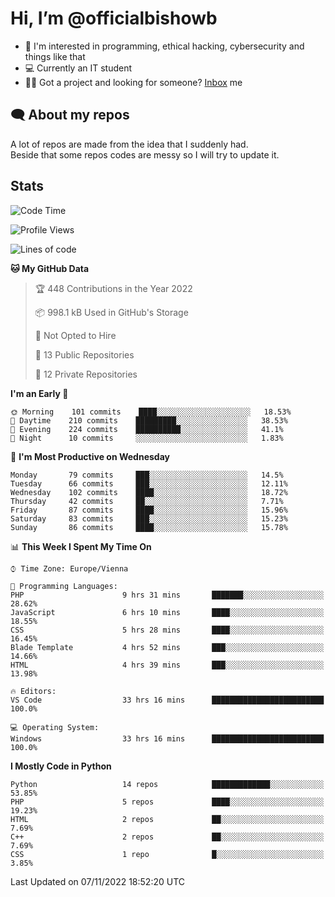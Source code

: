 # Hi, I’m @officialbishowb

- 👀 I'm interested in programming, ethical hacking, cybersecurity and things like that
- 💻 Currently an IT student
- 👩‍💻 Got a project and looking for someone? [Inbox](https://t.me/officialbishowb) me

## 🗨 About my repos
<p>A lot of repos are made from the idea that I suddenly had.<br>
Beside that some repos codes are messy so I will try to update it.</p>

## Stats
<!--START_SECTION:waka-->
![Code Time](http://img.shields.io/badge/Code%20Time-373%20hrs%2035%20mins-blue)

![Profile Views](http://img.shields.io/badge/Profile%20Views-0-blue)

![Lines of code](https://img.shields.io/badge/From%20Hello%20World%20I%27ve%20Written-262%20Thousand%20lines%20of%20code-blue)

**🐱 My GitHub Data** 

> 🏆 448 Contributions in the Year 2022
 > 
> 📦 998.1 kB Used in GitHub's Storage 
 > 
> 🚫 Not Opted to Hire
 > 
> 📜 13 Public Repositories 
 > 
> 🔑 12 Private Repositories  
 > 
**I'm an Early 🐤** 

```text
🌞 Morning    101 commits    ████░░░░░░░░░░░░░░░░░░░░░   18.53% 
🌆 Daytime    210 commits    █████████░░░░░░░░░░░░░░░░   38.53% 
🌃 Evening    224 commits    ██████████░░░░░░░░░░░░░░░   41.1% 
🌙 Night      10 commits     ░░░░░░░░░░░░░░░░░░░░░░░░░   1.83%

```
📅 **I'm Most Productive on Wednesday** 

```text
Monday       79 commits     ███░░░░░░░░░░░░░░░░░░░░░░   14.5% 
Tuesday      66 commits     ███░░░░░░░░░░░░░░░░░░░░░░   12.11% 
Wednesday    102 commits    ████░░░░░░░░░░░░░░░░░░░░░   18.72% 
Thursday     42 commits     ██░░░░░░░░░░░░░░░░░░░░░░░   7.71% 
Friday       87 commits     ████░░░░░░░░░░░░░░░░░░░░░   15.96% 
Saturday     83 commits     ███░░░░░░░░░░░░░░░░░░░░░░   15.23% 
Sunday       86 commits     ████░░░░░░░░░░░░░░░░░░░░░   15.78%

```


📊 **This Week I Spent My Time On** 

```text
⌚︎ Time Zone: Europe/Vienna

💬 Programming Languages: 
PHP                      9 hrs 31 mins       ███████░░░░░░░░░░░░░░░░░░   28.62% 
JavaScript               6 hrs 10 mins       ████░░░░░░░░░░░░░░░░░░░░░   18.55% 
CSS                      5 hrs 28 mins       ████░░░░░░░░░░░░░░░░░░░░░   16.45% 
Blade Template           4 hrs 52 mins       ███░░░░░░░░░░░░░░░░░░░░░░   14.66% 
HTML                     4 hrs 39 mins       ███░░░░░░░░░░░░░░░░░░░░░░   13.98%

🔥 Editors: 
VS Code                  33 hrs 16 mins      █████████████████████████   100.0%

💻 Operating System: 
Windows                  33 hrs 16 mins      █████████████████████████   100.0%

```

**I Mostly Code in Python** 

```text
Python                   14 repos            █████████████░░░░░░░░░░░░   53.85% 
PHP                      5 repos             ████░░░░░░░░░░░░░░░░░░░░░   19.23% 
HTML                     2 repos             ██░░░░░░░░░░░░░░░░░░░░░░░   7.69% 
C++                      2 repos             ██░░░░░░░░░░░░░░░░░░░░░░░   7.69% 
CSS                      1 repo              █░░░░░░░░░░░░░░░░░░░░░░░░   3.85%

```



 Last Updated on 07/11/2022 18:52:20 UTC
<!--END_SECTION:waka-->
 

<!---
officialbishowb/officialbishowb is a ✨ special ✨ repository because its `README.md` (this file) appears on your GitHub profile.
You can click the Preview link to take a look at your changes.
--->
